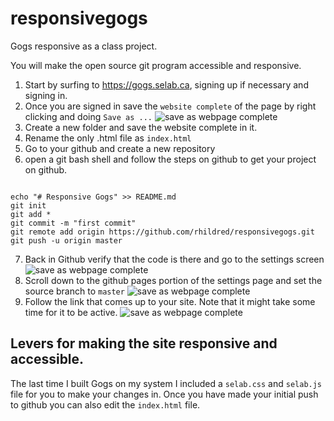 # responsivegogs

Gogs responsive as a class project.

You will make the open source git program accessible and responsive.

1. Start by surfing to https://gogs.selab.ca, signing up if necessary and signing in.
2. Once you are signed in save the `website complete` of the page by right clicking and doing `Save as ...`
![save as webpage complete](https://rhildred.github.io/responsivegogs/READMEImages/step1.png)
3. Create a new folder and save the website complete in it.
4. Rename the only .html file as `index.html`
5. Go to your github and create a new repository
6. open a git bash shell and follow the steps on github to get your project on github.

```

echo "# Responsive Gogs" >> README.md
git init
git add *
git commit -m "first commit"
git remote add origin https://github.com/rhildred/responsivegogs.git
git push -u origin master

```

7. Back in Github verify that the code is there and go to the settings screen
![save as webpage complete](https://rhildred.github.io/responsivegogs/READMEImages/settings.PNG)
8. Scroll down to the github pages portion of the settings page and set the source branch to `master`
![save as webpage complete](https://rhildred.github.io/responsivegogs/READMEImages/githubpages.PNG)
9. Follow the link that comes up to your site. Note that it might take some time for it to be active.
![save as webpage complete](https://rhildred.github.io/responsivegogs/READMEImages/link.PNG)

## Levers for making the site responsive and accessible.

The last time I built Gogs on my system I included a `selab.css` and `selab.js` file for you to make your changes in. Once you have made your initial push to github you can also edit the `index.html` file.
